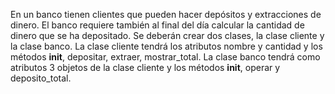 En un banco tienen clientes que pueden hacer depósitos y extracciones de dinero.
 El banco requiere también al final del día calcular la cantidad de dinero que se ha depositado. 
 Se deberán crear dos clases, la clase cliente y la clase banco. 
 La clase cliente tendrá los atributos nombre y cantidad y los métodos __init__, depositar, extraer, mostrar_total. 
 La clase banco tendrá como atributos 3 objetos de la clase cliente y los métodos __init__, operar y deposito_total. 